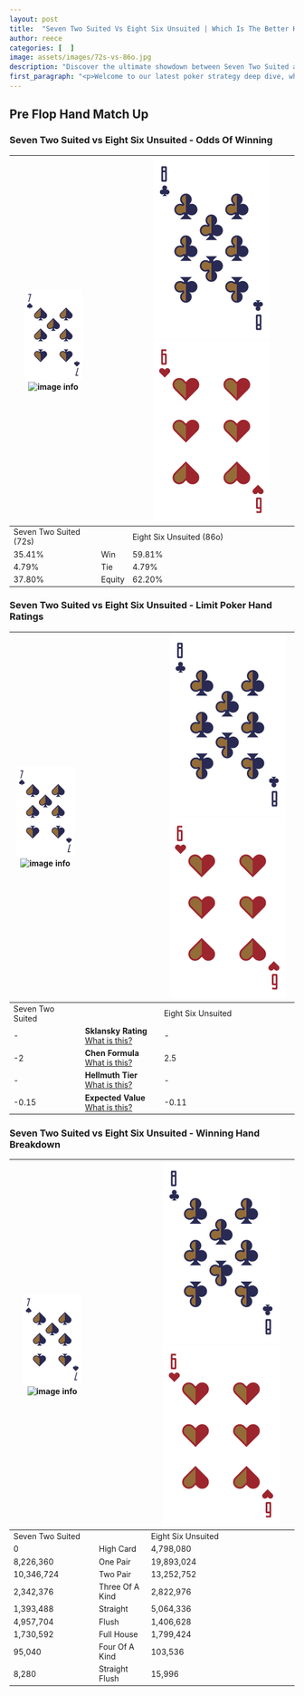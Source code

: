 ```yaml
---
layout: post
title:  "Seven Two Suited Vs Eight Six Unsuited | Which Is The Better Hand In Poker? A Complete Guide"
author: reece
categories: [  ]
image: assets/images/72s-vs-86o.jpg
description: "Discover the ultimate showdown between Seven Two Suited and Eight Six Unsuited in poker! Uncover the odds, strategies, and scenarios where one hand triumphs over the other. Get ready to up your poker game with this thrilling analysis."
first_paragraph: "<p>Welcome to our latest poker strategy deep dive, where we're pitting two distinct hands against each other in a high-stakes showdown: Seven Two Suited vs Eight Six Unsuited.</p><p>In the dynamic world of poker, every decision counts, and knowing which hand holds the upper hand is key to your success at the table.</p><p>In this article, we'll dissect these two hands, explore the scenarios where one dominates the other, and equip you with the knowledge to make strategic choices that can tip the odds in your favor.</p><p>Get ready to unravel the intriguing dynamics of these poker hands and elevate your game to new heights.</p>"
---
```




[comment]: # (sp0)

## Pre Flop Hand Match Up

<div class="table hand-ratings" markdown="1"> 



### Seven Two Suited vs Eight Six Unsuited - Odds Of Winning


    
| ![image info](assets/images/hand1/7.png) ![image info](assets/images/hand1/2s.png) |  | ![image info](assets/images/hand2/8.png) ![image info](assets/images/hand2/6o.png) |
| -------- | -------- | -------- |
| Seven Two Suited (72s) |  | Eight Six Unsuited (86o) |
| 35.41% | Win | 59.81% |
| 4.79% | Tie | 4.79% |
| 37.80% | Equity | 62.20% |




[comment]: # (sp1)



### Seven Two Suited vs Eight Six Unsuited - Limit Poker Hand Ratings


    
| ![image info](assets/images/hand1/7.png) ![image info](assets/images/hand1/2s.png) |  | ![image info](assets/images/hand2/8.png) ![image info](assets/images/hand2/6o.png) |
| -------- | -------- | -------- |
| Seven Two Suited |  | Eight Six Unsuited |
| - | **Sklansky Rating** [What is this?](/sklansky-rating-explained) | - |
| -2 | **Chen Formula** [What is this?](/chen-formula-explained) | 2.5 |
| - | **Hellmuth Tier** [What is this?](/Hellmuth-tier-explained) | - |
| -0.15 | **Expected Value** [What is this?](/expected-value-explained) | -0.11 |




[comment]: # (sp2)



### Seven Two Suited vs Eight Six Unsuited - Winning Hand Breakdown


    
| ![image info](assets/images/hand1/7.png) ![image info](assets/images/hand1/2s.png) |  | ![image info](assets/images/hand2/8.png) ![image info](assets/images/hand2/6o.png) |
| -------- | -------- | -------- |
| Seven Two Suited |  | Eight Six Unsuited |
| 0 | High Card | 4,798,080 |
| 8,226,360 | One Pair | 19,893,024 |
| 10,346,724 | Two Pair | 13,252,752 |
| 2,342,376 | Three Of A Kind | 2,822,976 |
| 1,393,488 | Straight | 5,064,336 |
| 4,957,704 | Flush | 1,406,628 |
| 1,730,592 | Full House | 1,799,424 |
| 95,040 | Four Of A Kind | 103,536 |
| 8,280 | Straight Flush | 15,996 |




[comment]: # (sp3)



</div>

[comment]: # (sp4)



[comment]: # (sp5)

